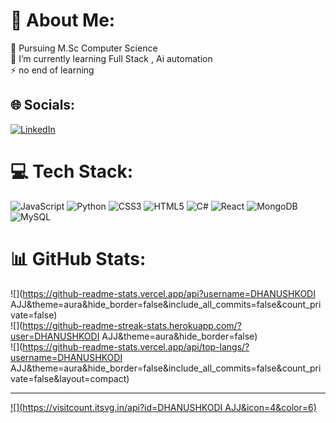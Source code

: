 # 💫 About Me:
🔭 Pursuing M.Sc Computer Science<br>🌱 I’m currently learning Full Stack , Ai automation<br>⚡ no end of learning


## 🌐 Socials:
[![LinkedIn](www.linkedin.com/in/dhanush-kodi-ajj-717b53292J)](www.linkedin.com/in/dhanush-kodi-ajj-717b53292J ) 

# 💻 Tech Stack:
![JavaScript](https://img.shields.io/badge/javascript-%23323330.svg?style=for-the-badge&logo=javascript&logoColor=%23F7DF1E) ![Python](https://img.shields.io/badge/python-3670A0?style=for-the-badge&logo=python&logoColor=ffdd54) ![CSS3](https://img.shields.io/badge/css3-%231572B6.svg?style=for-the-badge&logo=css3&logoColor=white) ![HTML5](https://img.shields.io/badge/html5-%23E34F26.svg?style=for-the-badge&logo=html5&logoColor=white) ![C#](https://img.shields.io/badge/c%23-%23239120.svg?style=for-the-badge&logo=csharp&logoColor=white) ![React](https://img.shields.io/badge/react-%2320232a.svg?style=for-the-badge&logo=react&logoColor=%2361DAFB) ![MongoDB](https://img.shields.io/badge/MongoDB-%234ea94b.svg?style=for-the-badge&logo=mongodb&logoColor=white) ![MySQL](https://img.shields.io/badge/mysql-4479A1.svg?style=for-the-badge&logo=mysql&logoColor=white)
# 📊 GitHub Stats:
![](https://github-readme-stats.vercel.app/api?username=DHANUSHKODI AJJ&theme=aura&hide_border=false&include_all_commits=false&count_private=false)<br/>
![](https://github-readme-streak-stats.herokuapp.com/?user=DHANUSHKODI AJJ&theme=aura&hide_border=false)<br/>
![](https://github-readme-stats.vercel.app/api/top-langs/?username=DHANUSHKODI AJJ&theme=aura&hide_border=false&include_all_commits=false&count_private=false&layout=compact)

---
[![](https://visitcount.itsvg.in/api?id=DHANUSHKODI AJJ&icon=4&color=6)](https://visitcount.itsvg.in)

<!-- Proudly created with GPRM ( https://gprm.itsvg.in ) -->
